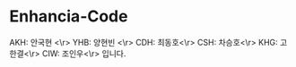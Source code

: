 # Enhancia-Code
AKH: 안국현 <\r>
YHB: 양현빈 <\r>
CDH: 최동호<\r>
CSH: 차승호<\r>
KHG: 고한결<\r>
CIW: 조인우<\r>
입니다.